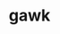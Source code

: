 ---
title: "gawk"
layout: cache
categories: [package, develop]
meta: {"compilers": ["gcc@11.1.0", "gcc@11.4.0", "gcc@13.2.0", "intel-oneapi-compilers@2025.1.0", "intel-oneapi-compilers@2025.2.1"], "num_specs": 127, "num_specs_by_stack": {"data-vis-sdk": 31, "e4s": 1, "e4s-neoverse-v2": 30, "e4s-oneapi": 35, "hep": 30, "radiuss": 1, "root": 127, "tutorial": 25}, "oss": ["ubuntu20.04", "ubuntu22.04", "ubuntu24.04"], "platforms": ["linux"], "stacks": ["data-vis-sdk", "e4s", "e4s-neoverse-v2", "e4s-oneapi", "hep", "radiuss", "root", "tutorial"], "targets": ["neoverse_v2", "x86_64_v3"], "versions": ["5.3.1"]}
spec_details: [{"compiler": "gcc@11.1.0", "hash": "236vt77crrucehzrwm6lszh5scpdp3lh", "os": "ubuntu20.04", "platform": "linux", "size": "-", "stacks": ["data-vis-sdk", "root"], "target": "x86_64_v3", "variants": ["build_system=autotools", "~nls"], "versions": ["5.3.1"]}, {"compiler": "intel-oneapi-compilers@2025.1.0", "hash": "2hrh54wgh7qx7dr72a5mxjsh3jhaqbsn", "os": "ubuntu22.04", "platform": "linux", "size": "-", "stacks": ["e4s-oneapi", "root"], "target": "x86_64_v3", "variants": ["build_system=autotools", "~nls"], "versions": ["5.3.1"]}, {"compiler": "gcc@11.4.0", "hash": "2p6uboozjf2ysfp5tyskuhmj5qkzmv6f", "os": "ubuntu22.04", "platform": "linux", "size": "-", "stacks": ["e4s-neoverse-v2", "root"], "target": "neoverse_v2", "variants": ["build_system=autotools", "~nls"], "versions": ["5.3.1"]}, {"compiler": "gcc@11.1.0", "hash": "2xx2owwti25fh4lhdct5ftn7rn4ocgne", "os": "ubuntu20.04", "platform": "linux", "size": "-", "stacks": ["data-vis-sdk", "root"], "target": "x86_64_v3", "variants": ["build_system=autotools", "~nls"], "versions": ["5.3.1"]}, {"compiler": "gcc@11.4.0", "hash": "35e22754ts5kt2axo7o6hdjd76oylxot", "os": "ubuntu22.04", "platform": "linux", "size": "-", "stacks": ["e4s-neoverse-v2", "root"], "target": "neoverse_v2", "variants": ["build_system=autotools", "~nls"], "versions": ["5.3.1"]}, {"compiler": "gcc@11.4.0", "hash": "3akig3iy2vwbjmreidphnnu7b3osilmy", "os": "ubuntu22.04", "platform": "linux", "size": "-", "stacks": ["e4s-neoverse-v2", "root"], "target": "neoverse_v2", "variants": ["build_system=autotools", "~nls"], "versions": ["5.3.1"]}, {"compiler": "gcc@11.4.0", "hash": "3e5u4z4dtjhe4gcn7kgm5tx6kahaawxm", "os": "ubuntu22.04", "platform": "linux", "size": "-", "stacks": ["hep", "root", "tutorial"], "target": "x86_64_v3", "variants": ["build_system=autotools", "~nls"], "versions": ["5.3.1"]}, {"compiler": "gcc@11.4.0", "hash": "3itiyv7g4bc5epbklefqeygnwhlxzekg", "os": "ubuntu22.04", "platform": "linux", "size": "-", "stacks": ["e4s-neoverse-v2", "root"], "target": "neoverse_v2", "variants": ["build_system=autotools", "~nls"], "versions": ["5.3.1"]}, {"compiler": "gcc@11.1.0", "hash": "3lrkxqer5y75ku45mfh7khotpbhxshtp", "os": "ubuntu20.04", "platform": "linux", "size": "-", "stacks": ["data-vis-sdk", "root"], "target": "x86_64_v3", "variants": ["build_system=autotools", "~nls"], "versions": ["5.3.1"]}, {"compiler": "gcc@11.4.0", "hash": "3rmde7zkwca5vosgiq4xq2ym6imuosu6", "os": "ubuntu22.04", "platform": "linux", "size": "-", "stacks": ["hep", "root", "tutorial"], "target": "x86_64_v3", "variants": ["build_system=autotools", "~nls"], "versions": ["5.3.1"]}, {"compiler": "intel-oneapi-compilers@2025.1.0", "hash": "4yqzum6nttnhgvqkqd2frloxj43fen3z", "os": "ubuntu22.04", "platform": "linux", "size": "-", "stacks": ["e4s-oneapi", "root"], "target": "x86_64_v3", "variants": ["build_system=autotools", "~nls"], "versions": ["5.3.1"]}, {"compiler": "gcc@11.4.0", "hash": "5arqcc5fqv6x3qmmnkblqryplzgzguax", "os": "ubuntu22.04", "platform": "linux", "size": "-", "stacks": ["e4s-neoverse-v2", "root"], "target": "neoverse_v2", "variants": ["build_system=autotools", "~nls"], "versions": ["5.3.1"]}, {"compiler": "intel-oneapi-compilers@2025.1.0", "hash": "5boe7pltvpupye72n4othl3bv5xjwtmh", "os": "ubuntu22.04", "platform": "linux", "size": "-", "stacks": ["e4s-oneapi", "root"], "target": "x86_64_v3", "variants": ["build_system=autotools", "~nls"], "versions": ["5.3.1"]}, {"compiler": "gcc@11.4.0", "hash": "5ccctwk5tdwybva44qrdemws2ayg24cl", "os": "ubuntu22.04", "platform": "linux", "size": "-", "stacks": ["hep", "root", "tutorial"], "target": "x86_64_v3", "variants": ["build_system=autotools", "~nls"], "versions": ["5.3.1"]}, {"compiler": "intel-oneapi-compilers@2025.1.0", "hash": "6ixapkipdtmib5gypvntog5moxd2omum", "os": "ubuntu22.04", "platform": "linux", "size": "-", "stacks": ["e4s-oneapi", "root"], "target": "x86_64_v3", "variants": ["build_system=autotools", "~nls"], "versions": ["5.3.1"]}, {"compiler": "gcc@11.4.0", "hash": "6puboacgaypvmnjilnvnjr3cnbmniljd", "os": "ubuntu22.04", "platform": "linux", "size": "-", "stacks": ["hep", "root", "tutorial"], "target": "x86_64_v3", "variants": ["build_system=autotools", "~nls"], "versions": ["5.3.1"]}, {"compiler": "gcc@11.1.0", "hash": "6rk3t7alzrwxe657yg2rhiilhe3kxvmv", "os": "ubuntu20.04", "platform": "linux", "size": "-", "stacks": ["data-vis-sdk", "root"], "target": "x86_64_v3", "variants": ["build_system=autotools", "~nls"], "versions": ["5.3.1"]}, {"compiler": "gcc@11.1.0", "hash": "7dd5swhnqhprm5azchybvzy45qjizsnh", "os": "ubuntu20.04", "platform": "linux", "size": "-", "stacks": ["data-vis-sdk", "root"], "target": "x86_64_v3", "variants": ["build_system=autotools", "~nls"], "versions": ["5.3.1"]}, {"compiler": "gcc@11.1.0", "hash": "7j6327upxyeticzzvhjdn73exig4g5ey", "os": "ubuntu20.04", "platform": "linux", "size": "-", "stacks": ["data-vis-sdk", "root"], "target": "x86_64_v3", "variants": ["build_system=autotools", "~nls"], "versions": ["5.3.1"]}, {"compiler": "intel-oneapi-compilers@2025.1.0", "hash": "7l4wsvhpbmumadpnfl4bd7jhqpbewff5", "os": "ubuntu22.04", "platform": "linux", "size": "-", "stacks": ["e4s-oneapi", "root"], "target": "x86_64_v3", "variants": ["build_system=autotools", "~nls"], "versions": ["5.3.1"]}, {"compiler": "gcc@11.1.0", "hash": "7rp47swb7g2qglcm3ivp273kuossgfuh", "os": "ubuntu20.04", "platform": "linux", "size": "-", "stacks": ["data-vis-sdk", "root"], "target": "x86_64_v3", "variants": ["build_system=autotools", "~nls"], "versions": ["5.3.1"]}, {"compiler": "gcc@11.4.0", "hash": "a7maez7cpi3uipprubmm4ximxhta36n6", "os": "ubuntu22.04", "platform": "linux", "size": "-", "stacks": ["e4s-neoverse-v2", "root"], "target": "neoverse_v2", "variants": ["build_system=autotools", "~nls"], "versions": ["5.3.1"]}, {"compiler": "gcc@11.4.0", "hash": "ac6m4zsrafdmvx4ngcit7xkmy4czzrm7", "os": "ubuntu22.04", "platform": "linux", "size": "-", "stacks": ["hep", "root", "tutorial"], "target": "x86_64_v3", "variants": ["build_system=autotools", "~nls"], "versions": ["5.3.1"]}, {"compiler": "gcc@11.4.0", "hash": "aqd4o3hqprsi2q3mnr5z4tgzgomjy3hk", "os": "ubuntu22.04", "platform": "linux", "size": "-", "stacks": ["e4s-neoverse-v2", "root"], "target": "neoverse_v2", "variants": ["build_system=autotools", "~nls"], "versions": ["5.3.1"]}, {"compiler": "gcc@11.4.0", "hash": "arfawtzlqda756usuafacdp2rejyclus", "os": "ubuntu22.04", "platform": "linux", "size": "-", "stacks": ["e4s-neoverse-v2", "root"], "target": "neoverse_v2", "variants": ["build_system=autotools", "~nls"], "versions": ["5.3.1"]}, {"compiler": "intel-oneapi-compilers@2025.1.0", "hash": "aydc3c3ud75m26gs7wxq2hkdhcdnkoa3", "os": "ubuntu22.04", "platform": "linux", "size": "-", "stacks": ["e4s-oneapi", "root"], "target": "x86_64_v3", "variants": ["build_system=autotools", "~nls"], "versions": ["5.3.1"]}, {"compiler": "intel-oneapi-compilers@2025.1.0", "hash": "bainher4c7htlhzivccmg55ioaszxkn3", "os": "ubuntu22.04", "platform": "linux", "size": "-", "stacks": ["e4s-oneapi", "root"], "target": "x86_64_v3", "variants": ["build_system=autotools", "~nls"], "versions": ["5.3.1"]}, {"compiler": "gcc@11.1.0", "hash": "bbw24fr4cdhluxa4zfkgmuhmt7yp75bi", "os": "ubuntu20.04", "platform": "linux", "size": "-", "stacks": ["data-vis-sdk", "root"], "target": "x86_64_v3", "variants": ["build_system=autotools", "~nls"], "versions": ["5.3.1"]}, {"compiler": "intel-oneapi-compilers@2025.1.0", "hash": "becxhl53hzvel37lbybtkdlms4arxf3j", "os": "ubuntu22.04", "platform": "linux", "size": "-", "stacks": ["e4s-oneapi", "root"], "target": "x86_64_v3", "variants": ["build_system=autotools", "~nls"], "versions": ["5.3.1"]}, {"compiler": "gcc@11.4.0", "hash": "bjimlp7rivcyoarujrs32bwyfmse7f4h", "os": "ubuntu22.04", "platform": "linux", "size": "-", "stacks": ["e4s-neoverse-v2", "root"], "target": "neoverse_v2", "variants": ["build_system=autotools", "~nls"], "versions": ["5.3.1"]}, {"compiler": "gcc@13.2.0", "hash": "c3wbhnvmnhn7rogl6i2zsf5zrzkwzuvb", "os": "ubuntu24.04", "platform": "linux", "size": "-", "stacks": ["hep", "radiuss", "root"], "target": "x86_64_v3", "variants": ["build_system=autotools", "~nls"], "versions": ["5.3.1"]}, {"compiler": "intel-oneapi-compilers@2025.1.0", "hash": "cbc4esiwljaa2am6atbypsmyiehjknuq", "os": "ubuntu22.04", "platform": "linux", "size": "-", "stacks": ["e4s-oneapi", "root"], "target": "x86_64_v3", "variants": ["build_system=autotools", "~nls"], "versions": ["5.3.1"]}, {"compiler": "intel-oneapi-compilers@2025.1.0", "hash": "cnarlr5gfpriw3eb5mfgawanhspbop4d", "os": "ubuntu22.04", "platform": "linux", "size": "-", "stacks": ["e4s-oneapi", "root"], "target": "x86_64_v3", "variants": ["build_system=autotools", "~nls"], "versions": ["5.3.1"]}, {"compiler": "gcc@11.1.0", "hash": "cxpj2r4l4agihxwofgyo4eai27avnglt", "os": "ubuntu20.04", "platform": "linux", "size": "-", "stacks": ["data-vis-sdk", "root"], "target": "x86_64_v3", "variants": ["build_system=autotools", "~nls"], "versions": ["5.3.1"]}, {"compiler": "intel-oneapi-compilers@2025.1.0", "hash": "d3pndznqanhglt4vvrtrdbquu2b6mxnf", "os": "ubuntu22.04", "platform": "linux", "size": "-", "stacks": ["e4s-oneapi", "root"], "target": "x86_64_v3", "variants": ["build_system=autotools", "~nls"], "versions": ["5.3.1"]}, {"compiler": "gcc@11.4.0", "hash": "dch6hfyrh6p7bgrdreupqcxhm5w3neia", "os": "ubuntu22.04", "platform": "linux", "size": "-", "stacks": ["e4s-neoverse-v2", "root"], "target": "neoverse_v2", "variants": ["build_system=autotools", "~nls"], "versions": ["5.3.1"]}, {"compiler": "gcc@11.1.0", "hash": "ddghhtvb33remi73s5tbq2h2ppwhvanp", "os": "ubuntu20.04", "platform": "linux", "size": "-", "stacks": ["data-vis-sdk", "root"], "target": "x86_64_v3", "variants": ["build_system=autotools", "~nls"], "versions": ["5.3.1"]}, {"compiler": "intel-oneapi-compilers@2025.1.0", "hash": "do2jpgmisel46bbyj5zy6kzmbnh4a2he", "os": "ubuntu22.04", "platform": "linux", "size": "-", "stacks": ["e4s-oneapi", "root"], "target": "x86_64_v3", "variants": ["build_system=autotools", "~nls"], "versions": ["5.3.1"]}, {"compiler": "gcc@11.4.0", "hash": "dqj7l7lepayjjba7uafn73innzzu4exz", "os": "ubuntu22.04", "platform": "linux", "size": "-", "stacks": ["e4s-neoverse-v2", "root"], "target": "neoverse_v2", "variants": ["build_system=autotools", "~nls"], "versions": ["5.3.1"]}, {"compiler": "gcc@11.1.0", "hash": "eambmww7rbfpgx5cepilm4ejyag4oo7l", "os": "ubuntu20.04", "platform": "linux", "size": "-", "stacks": ["data-vis-sdk", "root"], "target": "x86_64_v3", "variants": ["build_system=autotools", "~nls"], "versions": ["5.3.1"]}, {"compiler": "gcc@11.1.0", "hash": "ebahtitsqz7u3nhx6f3ypbpxzshfcgpe", "os": "ubuntu20.04", "platform": "linux", "size": "-", "stacks": ["data-vis-sdk", "root"], "target": "x86_64_v3", "variants": ["build_system=autotools", "~nls"], "versions": ["5.3.1"]}, {"compiler": "intel-oneapi-compilers@2025.1.0", "hash": "eeyunexv2ftxpsjoaprchwmukllciphw", "os": "ubuntu22.04", "platform": "linux", "size": "-", "stacks": ["e4s-oneapi", "root"], "target": "x86_64_v3", "variants": ["build_system=autotools", "~nls"], "versions": ["5.3.1"]}, {"compiler": "gcc@11.1.0", "hash": "egga4blcpakc2wu73fqv7seg3ppo4o2x", "os": "ubuntu20.04", "platform": "linux", "size": "-", "stacks": ["data-vis-sdk", "root"], "target": "x86_64_v3", "variants": ["build_system=autotools", "~nls"], "versions": ["5.3.1"]}, {"compiler": "intel-oneapi-compilers@2025.1.0", "hash": "evy3bm6qmbsonp5ftevnbhovv64qajtw", "os": "ubuntu22.04", "platform": "linux", "size": "-", "stacks": ["e4s-oneapi", "root"], "target": "x86_64_v3", "variants": ["build_system=autotools", "~nls"], "versions": ["5.3.1"]}, {"compiler": "gcc@11.1.0", "hash": "f2uwtvgcpvsiqpwjtghryc7u47pezj7b", "os": "ubuntu20.04", "platform": "linux", "size": "-", "stacks": ["data-vis-sdk", "root"], "target": "x86_64_v3", "variants": ["build_system=autotools", "~nls"], "versions": ["5.3.1"]}, {"compiler": "gcc@11.4.0", "hash": "f5igg4ep5hfihuradkztx4mhgk6z5y7o", "os": "ubuntu22.04", "platform": "linux", "size": "-", "stacks": ["e4s-neoverse-v2", "root"], "target": "neoverse_v2", "variants": ["build_system=autotools", "~nls"], "versions": ["5.3.1"]}, {"compiler": "intel-oneapi-compilers@2025.1.0", "hash": "f6pqrqnafi5sfkcxx3mh32sqpaoamm3r", "os": "ubuntu22.04", "platform": "linux", "size": "-", "stacks": ["e4s-oneapi", "root"], "target": "x86_64_v3", "variants": ["build_system=autotools", "~nls"], "versions": ["5.3.1"]}, {"compiler": "gcc@11.4.0", "hash": "fexcznpcd2adpph7ltom57pbyxudgf4r", "os": "ubuntu22.04", "platform": "linux", "size": "-", "stacks": ["e4s-neoverse-v2", "root"], "target": "neoverse_v2", "variants": ["build_system=autotools", "~nls"], "versions": ["5.3.1"]}, {"compiler": "gcc@11.1.0", "hash": "ffebe6skgkqfjgzjtya5yxq73knntcql", "os": "ubuntu20.04", "platform": "linux", "size": "-", "stacks": ["data-vis-sdk", "root"], "target": "x86_64_v3", "variants": ["build_system=autotools", "~nls"], "versions": ["5.3.1"]}, {"compiler": "intel-oneapi-compilers@2025.1.0", "hash": "fkji746oaanamj4lcynwaqmuaa3j5jc4", "os": "ubuntu22.04", "platform": "linux", "size": "-", "stacks": ["e4s-oneapi", "root"], "target": "x86_64_v3", "variants": ["build_system=autotools", "~nls"], "versions": ["5.3.1"]}, {"compiler": "intel-oneapi-compilers@2025.1.0", "hash": "fn6bwf2antbyt7iceaftdoawwbbgq2f4", "os": "ubuntu22.04", "platform": "linux", "size": "-", "stacks": ["e4s-oneapi", "root"], "target": "x86_64_v3", "variants": ["build_system=autotools", "~nls"], "versions": ["5.3.1"]}, {"compiler": "intel-oneapi-compilers@2025.1.0", "hash": "fpkbdkqxltshwg7cqxpowclm4ryvpk2s", "os": "ubuntu22.04", "platform": "linux", "size": "-", "stacks": ["e4s-oneapi", "root"], "target": "x86_64_v3", "variants": ["build_system=autotools", "~nls"], "versions": ["5.3.1"]}, {"compiler": "intel-oneapi-compilers@2025.1.0", "hash": "frvygl4qegbnxuu7oplfxglrqcxtpzq7", "os": "ubuntu22.04", "platform": "linux", "size": "-", "stacks": ["e4s-oneapi", "root"], "target": "x86_64_v3", "variants": ["build_system=autotools", "~nls"], "versions": ["5.3.1"]}, {"compiler": "gcc@11.4.0", "hash": "g4xuebd2hf2skmjqtngycgb5ado4moc4", "os": "ubuntu22.04", "platform": "linux", "size": "-", "stacks": ["hep", "root", "tutorial"], "target": "x86_64_v3", "variants": ["build_system=autotools", "~nls"], "versions": ["5.3.1"]}, {"compiler": "gcc@11.1.0", "hash": "gosg7ecq7jcibxmx7csakvs2l3q7kjhp", "os": "ubuntu20.04", "platform": "linux", "size": "-", "stacks": ["data-vis-sdk", "root"], "target": "x86_64_v3", "variants": ["build_system=autotools", "~nls"], "versions": ["5.3.1"]}, {"compiler": "gcc@11.4.0", "hash": "gt5wzvwromip2x4al4uwck3peh5pd4wp", "os": "ubuntu22.04", "platform": "linux", "size": "-", "stacks": ["e4s-neoverse-v2", "root"], "target": "neoverse_v2", "variants": ["build_system=autotools", "~nls"], "versions": ["5.3.1"]}, {"compiler": "gcc@11.4.0", "hash": "gvaijgo635c472k6mbg7fwikl5av35ie", "os": "ubuntu22.04", "platform": "linux", "size": "-", "stacks": ["hep", "root", "tutorial"], "target": "x86_64_v3", "variants": ["build_system=autotools", "~nls"], "versions": ["5.3.1"]}, {"compiler": "gcc@11.1.0", "hash": "gzrpshxtciz2ij7ktmlro2rrtccutiju", "os": "ubuntu20.04", "platform": "linux", "size": "-", "stacks": ["data-vis-sdk", "root"], "target": "x86_64_v3", "variants": ["build_system=autotools", "~nls"], "versions": ["5.3.1"]}, {"compiler": "gcc@11.4.0", "hash": "h43gvyghtgz2yd7n5l4qwchcl4tgk3jl", "os": "ubuntu22.04", "platform": "linux", "size": "-", "stacks": ["e4s-neoverse-v2", "root"], "target": "neoverse_v2", "variants": ["build_system=autotools", "~nls"], "versions": ["5.3.1"]}, {"compiler": "gcc@11.4.0", "hash": "haabddwmzfbr2dc5u7uftnaviyxhhvb7", "os": "ubuntu22.04", "platform": "linux", "size": "-", "stacks": ["hep", "root", "tutorial"], "target": "x86_64_v3", "variants": ["build_system=autotools", "~nls"], "versions": ["5.3.1"]}, {"compiler": "gcc@11.4.0", "hash": "heqect6guuepd2s4znugrlwckdtawyga", "os": "ubuntu22.04", "platform": "linux", "size": "-", "stacks": ["hep", "root", "tutorial"], "target": "x86_64_v3", "variants": ["build_system=autotools", "~nls"], "versions": ["5.3.1"]}, {"compiler": "gcc@11.4.0", "hash": "hj62xaqs4r72kfhf6ubesqzayegd63tz", "os": "ubuntu22.04", "platform": "linux", "size": "-", "stacks": ["e4s-neoverse-v2", "root"], "target": "neoverse_v2", "variants": ["build_system=autotools", "~nls"], "versions": ["5.3.1"]}, {"compiler": "gcc@11.4.0", "hash": "ijtawhgsrlbqbzczrmsewtqr5vlbkzea", "os": "ubuntu22.04", "platform": "linux", "size": "-", "stacks": ["hep", "root", "tutorial"], "target": "x86_64_v3", "variants": ["build_system=autotools", "~nls"], "versions": ["5.3.1"]}, {"compiler": "gcc@11.4.0", "hash": "iopplhw446q3azl6lk7ad7dbhgqiezjt", "os": "ubuntu22.04", "platform": "linux", "size": "-", "stacks": ["e4s-neoverse-v2", "root"], "target": "neoverse_v2", "variants": ["build_system=autotools", "~nls"], "versions": ["5.3.1"]}, {"compiler": "intel-oneapi-compilers@2025.1.0", "hash": "ioqugfgakc2xrstv4htkyptt5uz44gf5", "os": "ubuntu22.04", "platform": "linux", "size": "-", "stacks": ["e4s-oneapi", "root"], "target": "x86_64_v3", "variants": ["build_system=autotools", "~nls"], "versions": ["5.3.1"]}, {"compiler": "gcc@11.4.0", "hash": "jjuycnflu7tcey3ganifyfqirhds4aii", "os": "ubuntu22.04", "platform": "linux", "size": "-", "stacks": ["e4s-neoverse-v2", "root"], "target": "neoverse_v2", "variants": ["build_system=autotools", "~nls"], "versions": ["5.3.1"]}, {"compiler": "intel-oneapi-compilers@2025.1.0", "hash": "jmv6smo33io57zsfmrxcb6udknwa3a3k", "os": "ubuntu22.04", "platform": "linux", "size": "-", "stacks": ["e4s-oneapi", "root"], "target": "x86_64_v3", "variants": ["build_system=autotools", "~nls"], "versions": ["5.3.1"]}, {"compiler": "gcc@11.1.0", "hash": "jn4skaknzno5q4fgbbu37jbq3kud4gem", "os": "ubuntu20.04", "platform": "linux", "size": "-", "stacks": ["data-vis-sdk", "root"], "target": "x86_64_v3", "variants": ["build_system=autotools", "~nls"], "versions": ["5.3.1"]}, {"compiler": "gcc@11.4.0", "hash": "jxq6uva54usdixrtzlkwa6dxfaqeaeww", "os": "ubuntu22.04", "platform": "linux", "size": "-", "stacks": ["hep", "root", "tutorial"], "target": "x86_64_v3", "variants": ["build_system=autotools", "~nls"], "versions": ["5.3.1"]}, {"compiler": "gcc@11.4.0", "hash": "kbl4i6ukovkuz667yhcf2imgsdfr2zda", "os": "ubuntu22.04", "platform": "linux", "size": "-", "stacks": ["e4s-neoverse-v2", "root"], "target": "neoverse_v2", "variants": ["build_system=autotools", "~nls"], "versions": ["5.3.1"]}, {"compiler": "gcc@11.1.0", "hash": "knq2fbjpcuh5xerlzbfgzrngms7izx3j", "os": "ubuntu20.04", "platform": "linux", "size": "-", "stacks": ["data-vis-sdk", "root"], "target": "x86_64_v3", "variants": ["build_system=autotools", "~nls"], "versions": ["5.3.1"]}, {"compiler": "gcc@11.1.0", "hash": "l25prsxrajjqij5jbx3xh4duiwbvtfno", "os": "ubuntu20.04", "platform": "linux", "size": "-", "stacks": ["data-vis-sdk", "root"], "target": "x86_64_v3", "variants": ["build_system=autotools", "~nls"], "versions": ["5.3.1"]}, {"compiler": "gcc@11.4.0", "hash": "lmp3dihknfdrehy73arptbwxchyoemdh", "os": "ubuntu22.04", "platform": "linux", "size": "-", "stacks": ["e4s-neoverse-v2", "root"], "target": "neoverse_v2", "variants": ["build_system=autotools", "~nls"], "versions": ["5.3.1"]}, {"compiler": "gcc@11.4.0", "hash": "lpbh4nnbngvt4ii7bqhzy3bz4dxpnzfc", "os": "ubuntu22.04", "platform": "linux", "size": "-", "stacks": ["e4s-neoverse-v2", "root"], "target": "neoverse_v2", "variants": ["build_system=autotools", "~nls"], "versions": ["5.3.1"]}, {"compiler": "gcc@11.4.0", "hash": "ltjc372kalcgu7ohxbgnzqarq6ycogua", "os": "ubuntu22.04", "platform": "linux", "size": "-", "stacks": ["hep", "root", "tutorial"], "target": "x86_64_v3", "variants": ["build_system=autotools", "~nls"], "versions": ["5.3.1"]}, {"compiler": "gcc@11.1.0", "hash": "lyqzxrnepx3b35bt6k4wzzah7rw66zwz", "os": "ubuntu20.04", "platform": "linux", "size": "-", "stacks": ["data-vis-sdk", "root"], "target": "x86_64_v3", "variants": ["build_system=autotools", "~nls"], "versions": ["5.3.1"]}, {"compiler": "gcc@11.4.0", "hash": "mhdpwmapsa2lvmbeycujnsvylwgryqli", "os": "ubuntu22.04", "platform": "linux", "size": "-", "stacks": ["hep", "root", "tutorial"], "target": "x86_64_v3", "variants": ["build_system=autotools", "~nls"], "versions": ["5.3.1"]}, {"compiler": "intel-oneapi-compilers@2025.1.0", "hash": "mwiwwmgkgp7qudwin57bdixji4yiaojs", "os": "ubuntu22.04", "platform": "linux", "size": "-", "stacks": ["e4s-oneapi", "root"], "target": "x86_64_v3", "variants": ["build_system=autotools", "~nls"], "versions": ["5.3.1"]}, {"compiler": "gcc@11.4.0", "hash": "n3gqajssvyzqm5bpgy5fx4mi6ien32cc", "os": "ubuntu22.04", "platform": "linux", "size": "-", "stacks": ["e4s-neoverse-v2", "root"], "target": "neoverse_v2", "variants": ["build_system=autotools", "~nls"], "versions": ["5.3.1"]}, {"compiler": "gcc@11.1.0", "hash": "nn53rbum3kg24lgsvw54br43vfvwv74k", "os": "ubuntu20.04", "platform": "linux", "size": "-", "stacks": ["data-vis-sdk", "root"], "target": "x86_64_v3", "variants": ["build_system=autotools", "~nls"], "versions": ["5.3.1"]}, {"compiler": "gcc@11.4.0", "hash": "oex43eqnalxlezf7mjrrqhrv6tx7ce3s", "os": "ubuntu22.04", "platform": "linux", "size": "-", "stacks": ["hep", "root", "tutorial"], "target": "x86_64_v3", "variants": ["build_system=autotools", "~nls"], "versions": ["5.3.1"]}, {"compiler": "gcc@11.1.0", "hash": "ofinbxwhctt64jnzd33x2ccqkweu6ybz", "os": "ubuntu20.04", "platform": "linux", "size": "-", "stacks": ["data-vis-sdk", "root"], "target": "x86_64_v3", "variants": ["build_system=autotools", "~nls"], "versions": ["5.3.1"]}, {"compiler": "intel-oneapi-compilers@2025.1.0", "hash": "ooyqfjqpxirmqokvkycyxu6gumiabmjs", "os": "ubuntu22.04", "platform": "linux", "size": "-", "stacks": ["e4s-oneapi", "root"], "target": "x86_64_v3", "variants": ["build_system=autotools", "~nls"], "versions": ["5.3.1"]}, {"compiler": "gcc@11.4.0", "hash": "opz2ir57fpuhnyqejuccbtiytowigbzs", "os": "ubuntu22.04", "platform": "linux", "size": "-", "stacks": ["e4s-neoverse-v2", "root"], "target": "neoverse_v2", "variants": ["build_system=autotools", "~nls"], "versions": ["5.3.1"]}, {"compiler": "intel-oneapi-compilers@2025.1.0", "hash": "ovx4azouz22joue5ebktqtuqwnhmuq3g", "os": "ubuntu22.04", "platform": "linux", "size": "-", "stacks": ["e4s-oneapi", "root"], "target": "x86_64_v3", "variants": ["build_system=autotools", "~nls"], "versions": ["5.3.1"]}, {"compiler": "gcc@11.4.0", "hash": "p3vaj32us6fy4iti5i6n54hxucjzynjp", "os": "ubuntu22.04", "platform": "linux", "size": "-", "stacks": ["hep", "root", "tutorial"], "target": "x86_64_v3", "variants": ["build_system=autotools", "~nls"], "versions": ["5.3.1"]}, {"compiler": "gcc@11.4.0", "hash": "pfon7nuubsxb6axmftcdghvlivra7lpj", "os": "ubuntu22.04", "platform": "linux", "size": "-", "stacks": ["e4s-neoverse-v2", "root"], "target": "neoverse_v2", "variants": ["build_system=autotools", "~nls"], "versions": ["5.3.1"]}, {"compiler": "gcc@11.4.0", "hash": "podheql7hrlnwgpfthp25qyvmbshn7yj", "os": "ubuntu22.04", "platform": "linux", "size": "-", "stacks": ["e4s", "root", "tutorial"], "target": "x86_64_v3", "variants": ["build_system=autotools", "~nls"], "versions": ["5.3.1"]}, {"compiler": "gcc@11.1.0", "hash": "qhayn3nm22fmja36xyljphdsvkzsenpx", "os": "ubuntu20.04", "platform": "linux", "size": "-", "stacks": ["data-vis-sdk", "root"], "target": "x86_64_v3", "variants": ["build_system=autotools", "~nls"], "versions": ["5.3.1"]}, {"compiler": "gcc@13.2.0", "hash": "qwt6m5cstkguton64xwmpojkjqyzrqcu", "os": "ubuntu24.04", "platform": "linux", "size": "-", "stacks": ["hep", "root"], "target": "x86_64_v3", "variants": ["build_system=autotools", "~nls"], "versions": ["5.3.1"]}, {"compiler": "gcc@11.4.0", "hash": "r54bgny6dzumt67zv2gh6mecqj3oz56v", "os": "ubuntu22.04", "platform": "linux", "size": "-", "stacks": ["hep", "root", "tutorial"], "target": "x86_64_v3", "variants": ["build_system=autotools", "~nls"], "versions": ["5.3.1"]}, {"compiler": "intel-oneapi-compilers@2025.1.0", "hash": "rdj5ikixri3aae3sqn4jpgxhhzwqcygu", "os": "ubuntu22.04", "platform": "linux", "size": "-", "stacks": ["e4s-oneapi", "root"], "target": "x86_64_v3", "variants": ["build_system=autotools", "~nls"], "versions": ["5.3.1"]}, {"compiler": "gcc@11.4.0", "hash": "sexm3agqlwliqcyfxjbruw3oriwqflak", "os": "ubuntu22.04", "platform": "linux", "size": "-", "stacks": ["e4s-neoverse-v2", "root"], "target": "neoverse_v2", "variants": ["build_system=autotools", "~nls"], "versions": ["5.3.1"]}, {"compiler": "intel-oneapi-compilers@2025.1.0", "hash": "sjzmiawjdf4g64siwsmu3zi2bvmcyza2", "os": "ubuntu22.04", "platform": "linux", "size": "-", "stacks": ["e4s-oneapi", "root"], "target": "x86_64_v3", "variants": ["build_system=autotools", "~nls"], "versions": ["5.3.1"]}, {"compiler": "intel-oneapi-compilers@2025.1.0", "hash": "slchb6aumuo4gxewy3cgakx6arry4hdq", "os": "ubuntu22.04", "platform": "linux", "size": "-", "stacks": ["e4s-oneapi", "root"], "target": "x86_64_v3", "variants": ["build_system=autotools", "~nls"], "versions": ["5.3.1"]}, {"compiler": "intel-oneapi-compilers@2025.1.0", "hash": "svbj5fjave5wsfvua5o5v7fyoyfm6wwx", "os": "ubuntu22.04", "platform": "linux", "size": "-", "stacks": ["e4s-oneapi", "root"], "target": "x86_64_v3", "variants": ["build_system=autotools", "~nls"], "versions": ["5.3.1"]}, {"compiler": "gcc@11.4.0", "hash": "t55dmzwbbkwdywcws7ndb45lep7womlm", "os": "ubuntu22.04", "platform": "linux", "size": "-", "stacks": ["hep", "root", "tutorial"], "target": "x86_64_v3", "variants": ["build_system=autotools", "~nls"], "versions": ["5.3.1"]}, {"compiler": "intel-oneapi-compilers@2025.1.0", "hash": "tb3saei6c7oub32haognu32uaey7l72m", "os": "ubuntu22.04", "platform": "linux", "size": "-", "stacks": ["e4s-oneapi", "root"], "target": "x86_64_v3", "variants": ["build_system=autotools", "~nls"], "versions": ["5.3.1"]}, {"compiler": "gcc@11.1.0", "hash": "tfnbjpkm4wqnstssravmgeoougnxjdy4", "os": "ubuntu20.04", "platform": "linux", "size": "-", "stacks": ["data-vis-sdk", "root"], "target": "x86_64_v3", "variants": ["build_system=autotools", "~nls"], "versions": ["5.3.1"]}, {"compiler": "intel-oneapi-compilers@2025.1.0", "hash": "tkitq6x4lzzlju7tvyr5akl4uw7vxhkz", "os": "ubuntu22.04", "platform": "linux", "size": "-", "stacks": ["e4s-oneapi", "root"], "target": "x86_64_v3", "variants": ["build_system=autotools", "~nls"], "versions": ["5.3.1"]}, {"compiler": "gcc@11.4.0", "hash": "ufgiwzvnwewnesia7lzve5p6buezahqf", "os": "ubuntu22.04", "platform": "linux", "size": "-", "stacks": ["hep", "root", "tutorial"], "target": "x86_64_v3", "variants": ["build_system=autotools", "~nls"], "versions": ["5.3.1"]}, {"compiler": "gcc@11.4.0", "hash": "ujotqptdj4fqu6vwr7wmtiyj7hmgwq2n", "os": "ubuntu22.04", "platform": "linux", "size": "-", "stacks": ["e4s-neoverse-v2", "root"], "target": "neoverse_v2", "variants": ["build_system=autotools", "~nls"], "versions": ["5.3.1"]}, {"compiler": "intel-oneapi-compilers@2025.1.0", "hash": "un6q4xc74smtlamfbhwiauu643we3ie4", "os": "ubuntu22.04", "platform": "linux", "size": "-", "stacks": ["e4s-oneapi", "root"], "target": "x86_64_v3", "variants": ["build_system=autotools", "~nls"], "versions": ["5.3.1"]}, {"compiler": "gcc@11.1.0", "hash": "unydfms4m3hjoglmcz4hhg42q32kqret", "os": "ubuntu20.04", "platform": "linux", "size": "-", "stacks": ["data-vis-sdk", "root"], "target": "x86_64_v3", "variants": ["build_system=autotools", "~nls"], "versions": ["5.3.1"]}, {"compiler": "intel-oneapi-compilers@2025.1.0", "hash": "uquwron7y6ayv72rdivjb76n6vo5ir2h", "os": "ubuntu22.04", "platform": "linux", "size": "-", "stacks": ["e4s-oneapi", "root"], "target": "x86_64_v3", "variants": ["build_system=autotools", "~nls"], "versions": ["5.3.1"]}, {"compiler": "gcc@11.4.0", "hash": "utghydxgdzc2nzck3ordkglh2k2xpznf", "os": "ubuntu22.04", "platform": "linux", "size": "-", "stacks": ["hep", "root", "tutorial"], "target": "x86_64_v3", "variants": ["build_system=autotools", "~nls"], "versions": ["5.3.1"]}, {"compiler": "gcc@11.4.0", "hash": "uwiktxavb75nflrdca3xpujm4wu7656v", "os": "ubuntu22.04", "platform": "linux", "size": "-", "stacks": ["hep", "root", "tutorial"], "target": "x86_64_v3", "variants": ["build_system=autotools", "~nls"], "versions": ["5.3.1"]}, {"compiler": "gcc@11.4.0", "hash": "vtkgdflktdzo6h74aesvkg4az64bnaye", "os": "ubuntu22.04", "platform": "linux", "size": "-", "stacks": ["e4s-neoverse-v2", "root"], "target": "neoverse_v2", "variants": ["build_system=autotools", "~nls"], "versions": ["5.3.1"]}, {"compiler": "gcc@13.2.0", "hash": "wc2pbjy35cd52k7olkzkve75o3nrockk", "os": "ubuntu24.04", "platform": "linux", "size": "-", "stacks": ["hep", "root"], "target": "x86_64_v3", "variants": ["build_system=autotools", "~nls"], "versions": ["5.3.1"]}, {"compiler": "gcc@11.1.0", "hash": "wfkewojpufpbuh3qy76qpjhude6kamhb", "os": "ubuntu20.04", "platform": "linux", "size": "-", "stacks": ["data-vis-sdk", "root"], "target": "x86_64_v3", "variants": ["build_system=autotools", "~nls"], "versions": ["5.3.1"]}, {"compiler": "intel-oneapi-compilers@2025.1.0", "hash": "wgm6balxjv7d6juql7ycoqnbwgwkih6c", "os": "ubuntu22.04", "platform": "linux", "size": "-", "stacks": ["e4s-oneapi", "root"], "target": "x86_64_v3", "variants": ["build_system=autotools", "~nls"], "versions": ["5.3.1"]}, {"compiler": "gcc@11.4.0", "hash": "wxu36xae3wycviuh53mrebeooaxj5usy", "os": "ubuntu22.04", "platform": "linux", "size": "-", "stacks": ["hep", "root", "tutorial"], "target": "x86_64_v3", "variants": ["build_system=autotools", "~nls"], "versions": ["5.3.1"]}, {"compiler": "gcc@11.4.0", "hash": "wyjuasz2i5sons22ijeajhskmktgaksl", "os": "ubuntu22.04", "platform": "linux", "size": "-", "stacks": ["hep", "root", "tutorial"], "target": "x86_64_v3", "variants": ["build_system=autotools", "~nls"], "versions": ["5.3.1"]}, {"compiler": "gcc@11.4.0", "hash": "x5kv63zbu6b73tkpbv7ycpmofuuoz4jv", "os": "ubuntu22.04", "platform": "linux", "size": "-", "stacks": ["e4s-neoverse-v2", "root"], "target": "neoverse_v2", "variants": ["build_system=autotools", "~nls"], "versions": ["5.3.1"]}, {"compiler": "gcc@11.4.0", "hash": "xhtrydiha3hyujncwf4ut5atido5l3hc", "os": "ubuntu22.04", "platform": "linux", "size": "-", "stacks": ["e4s-neoverse-v2", "root"], "target": "neoverse_v2", "variants": ["build_system=autotools", "~nls"], "versions": ["5.3.1"]}, {"compiler": "gcc@13.2.0", "hash": "xqoipcoam6jzqlzhijabm4oxiaatbl3r", "os": "ubuntu24.04", "platform": "linux", "size": "-", "stacks": ["hep", "root"], "target": "x86_64_v3", "variants": ["build_system=autotools", "~nls"], "versions": ["5.3.1"]}, {"compiler": "intel-oneapi-compilers@2025.1.0", "hash": "xwongbhjtvtis4xiyfzgzb4ahqvawvfe", "os": "ubuntu22.04", "platform": "linux", "size": "-", "stacks": ["e4s-oneapi", "root"], "target": "x86_64_v3", "variants": ["build_system=autotools", "~nls"], "versions": ["5.3.1"]}, {"compiler": "gcc@11.1.0", "hash": "ypek3tthfm2bzabracqnqyvb63v4i7eg", "os": "ubuntu20.04", "platform": "linux", "size": "-", "stacks": ["data-vis-sdk", "root"], "target": "x86_64_v3", "variants": ["build_system=autotools", "~nls"], "versions": ["5.3.1"]}, {"compiler": "gcc@13.2.0", "hash": "yq57bcf567pvlnnnaxdzrmyken5wge7l", "os": "ubuntu24.04", "platform": "linux", "size": "-", "stacks": ["hep", "root"], "target": "x86_64_v3", "variants": ["build_system=autotools", "~nls"], "versions": ["5.3.1"]}, {"compiler": "intel-oneapi-compilers@2025.2.1", "hash": "yxl73i6rfdlnrr6hqd7yyzohkfmhflta", "os": "ubuntu24.04", "platform": "linux", "size": "-", "stacks": ["e4s-oneapi", "root"], "target": "x86_64_v3", "variants": ["build_system=autotools", "~nls"], "versions": ["5.3.1"]}, {"compiler": "gcc@11.4.0", "hash": "yyiq5nm4mtoktaqx5lb3oki6fn2swold", "os": "ubuntu22.04", "platform": "linux", "size": "-", "stacks": ["hep", "root", "tutorial"], "target": "x86_64_v3", "variants": ["build_system=autotools", "~nls"], "versions": ["5.3.1"]}, {"compiler": "gcc@11.1.0", "hash": "z36vu7l7ehr363sjlj5vfvfhpotznbpv", "os": "ubuntu20.04", "platform": "linux", "size": "-", "stacks": ["data-vis-sdk", "root"], "target": "x86_64_v3", "variants": ["build_system=autotools", "~nls"], "versions": ["5.3.1"]}, {"compiler": "gcc@11.1.0", "hash": "zilnwr3rv3dswmr37rgojntu6fiqytcp", "os": "ubuntu20.04", "platform": "linux", "size": "-", "stacks": ["data-vis-sdk", "root"], "target": "x86_64_v3", "variants": ["build_system=autotools", "~nls"], "versions": ["5.3.1"]}, {"compiler": "gcc@11.4.0", "hash": "zkjqohahw6ntgjt5vasc7s376mxeseux", "os": "ubuntu22.04", "platform": "linux", "size": "-", "stacks": ["hep", "root", "tutorial"], "target": "x86_64_v3", "variants": ["build_system=autotools", "~nls"], "versions": ["5.3.1"]}, {"compiler": "gcc@11.1.0", "hash": "zl7krlypszymqgn73wtbyi7dwg4iktf2", "os": "ubuntu20.04", "platform": "linux", "size": "-", "stacks": ["data-vis-sdk", "root"], "target": "x86_64_v3", "variants": ["build_system=autotools", "~nls"], "versions": ["5.3.1"]}, {"compiler": "gcc@11.4.0", "hash": "zqpcfn2b435y4q3x33ubfqx5mkwj324m", "os": "ubuntu22.04", "platform": "linux", "size": "-", "stacks": ["e4s-neoverse-v2", "root"], "target": "neoverse_v2", "variants": ["build_system=autotools", "~nls"], "versions": ["5.3.1"]}, {"compiler": "gcc@13.2.0", "hash": "zy2yblng4n2veeq7b5fzhn2ca6aiyyir", "os": "ubuntu24.04", "platform": "linux", "size": "-", "stacks": ["hep", "root"], "target": "x86_64_v3", "variants": ["build_system=autotools", "~nls"], "versions": ["5.3.1"]}]
---
